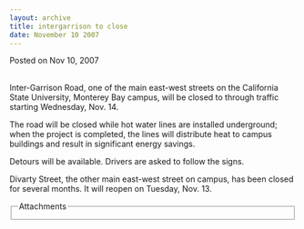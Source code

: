 ```yaml
---
layout: archive
title: intergarrison to close
date: November 10 2007
---
```





<span class="date">Posted on Nov 10, 2007    </span>
<p><br>
Inter-Garrison Road, one of the main east-west streets on the
California State University, Monterey Bay campus, will be closed to
through traffic starting Wednesday, Nov. 14.</br></p>
<p>The road will be closed while hot water lines are installed
underground; when the project is completed, the lines will
distribute heat to campus buildings and result in significant
energy savings.</p>
<p>Detours will be available. Drivers are asked to follow the
signs.</p>
<p>Divarty Street, the other main east-west street on campus, has
been closed for several months. It will reopen on Tuesday, Nov.
13.<br/></p>
<fieldset class="fieldgroup group-attachments">
<legend>Attachments</legend>
<div class="field field-type-emvideo field-field-attach-video">
<div class="field-items">
<div class="field-item odd">
<div class="emvideo emvideo-video emvideo-"/>
</div>
</div>
</div>
</fieldset>






